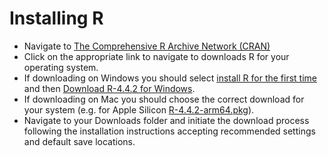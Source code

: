 # Installing R

* Navigate to [The Comprehensive R Archive Network (CRAN)](https://cloud.r-project.org/)
* Click on the appropriate link to navigate to downloads R for your operating system.
* If downloading on Windows you should select [install R for the first time](https://cloud.r-project.org/bin/windows/base/) and then [Download R-4.4.2 for Windows](https://cloud.r-project.org/bin/windows/base/R-4.4.2-win.exe).
* If downloading on Mac you should choose the correct download for your system 
(e.g. for Apple Silicon [R-4.4.2-arm64.pkg](https://cloud.r-project.org/bin/macosx/big-sur-arm64/base/R-4.4.2-arm64.pkg)).
* Navigate to your Downloads folder and initiate the download process following the installation 
instructions accepting recommended settings and default save locations.


